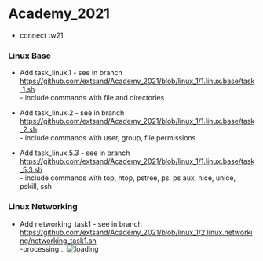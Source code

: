 # Academy_2021
- connect tw21


### Linux Base

- Add task_linux.1 - see in branch https://github.com/extsand/Academy_2021/blob/linux_1/1.linux.base/task_1.sh
    <br>- include commands with file and directories 

- Add task_linux.2 - see in branch https://github.com/extsand/Academy_2021/blob/linux_1/1.linux.base/task_2.sh
    <br>- include commands with user, group, file permissions

- Add task_linux.5.3 - see in branch https://github.com/extsand/Academy_2021/blob/linux_1/1.linux.base/task_5.3.sh
    <br>- include commands with top, htop, pstree, ps, ps aux, nice, unice, pskill, ssh

### Linux Networking
- Add networking_task1 - see in branch https://github.com/extsand/Academy_2021/blob/linux_1/2.linux.networking/networking_task1.sh
    <br>-processing... ![loading](https://i.pinimg.com/originals/49/23/29/492329d446c422b0483677d0318ab4fa.gif)

    
